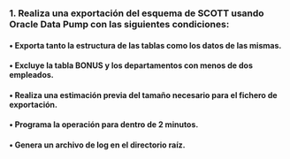 ### 1. Realiza una exportación del esquema de SCOTT usando Oracle Data Pump con las siguientes condiciones: 
#### • Exporta tanto la estructura de las tablas como los datos de las mismas. 
#### • Excluye la tabla BONUS y los departamentos con menos de dos empleados. 
#### • Realiza una estimación previa del tamaño necesario para el fichero de exportación. 
#### • Programa la operación para dentro de 2 minutos. 
#### • Genera un archivo de log en el directorio raíz.
